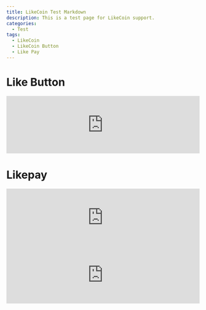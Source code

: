 ```yaml
---
title: LikeCoin Test Markdown
description: This is a test page for LikeCoin support.
categories:
  - Test
tags:
  - LikeCoin
  - LikeCoin Button
  - Like Pay
---
```


# Like Button

<iframe class="LikeCoin"
 src="https://button.like.co/in/embed/h47388304/button?referrer={{ .Permalink }}"
 width="100%"
 frameborder=0>
</iframe>

# Likepay
<iframe class="Like Pay"
 src="https://like.co/h47388304"
 width="100%"
 frameborder=0>
</iframe>

<iframe class="Like Pay 10"
 src="https://like.co/in/widget/pay?to=h47388304&amount=10"
 width="100%"
 frameborder="0">
</iframe>
